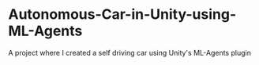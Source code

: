 # Autonomous-Car-in-Unity-using-ML-Agents
A project where I created a self driving car using Unity's ML-Agents plugin

